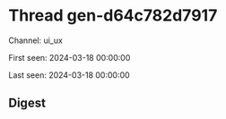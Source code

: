 # Thread gen-d64c782d7917
Channel: ui_ux

First seen: 2024-03-18 00:00:00

Last seen: 2024-03-18 00:00:00

## Digest


